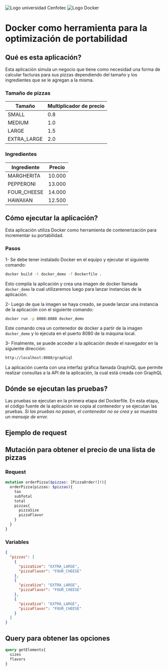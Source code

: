 ![Logo universidad Cenfotec](https://ucenfotec.ac.cr/wp-content/uploads/2021/12/Logo-Ucenfotec-250-105-.png)
![Logo Docker](https://upload.wikimedia.org/wikipedia/commons/4/4e/Docker_%28container_engine%29_logo.svg)
# Docker como herramienta para la optimización de portabilidad

## Qué es esta aplicación?

Esta aplicación simula un negocio que tiene como necesidad una forma de calcular facturas para sus pizzas dependiendo del tamaño y los ingredientes que se le agregan a la misma.

### Tamaño de pizzas

| Tamaño      | Multiplicador de precio |
|-------------|-------------------------|
| SMALL       | 0.8                     |
| MEDIUM      | 1.0                     |
| LARGE       | 1.5                     |
| EXTRA_LARGE | 2.0                     |

### Ingredientes

| Ingrediente | Precio |
|-------------|--------|
| MARGHERITA  | 10.000 |
| PEPPERONI   | 13.000 |
| FOUR_CHEESE | 14.000 |
| HAWAIIAN    | 12.500 |


## Cómo ejecutar la aplicación?

Esta aplicación utiliza Docker como herramienta de contenerización para incrementar su portabilidad.

### Pasos
1- Se debe tener instalado Docker en el equipo y ejecutar el siguiente comando:

```bash
docker build -t docker_demo -f Dockerfile .    
```

Esto compila la aplicación y crea una imagen de docker llamada `docker_demo` la cual utilizaremos luego para lanzar instancias de la aplicación.

2- Luego de que la imagen se haya creado, se puede lanzar una instancia de la aplicación con el siguiente comando:

```bash
docker run -p 8080:8080 docker_demo
```

Este comando crea un contenedor de docker a partir de la imagen `docker_demo` y lo ejecuta en el puerto 8080 de la máquina local.

3- Finalmente, se puede acceder a la aplicación desde el navegador en la siguiente dirección:

```bash
http://localhost:8080/graphiql
```

La aplicación cuenta con una interfaz gráfica llamada GraphiQL que permite realizar consultas a la API de la aplicación, la cual está creada con GraphQL


## Dónde se ejecutan las pruebas?

Las pruebas se ejecutan en la primera etapa del Dockerfile. En esta etapa, el código fuente de la aplicación se copia al contenedor y se ejecutan las pruebas.
_Si las pruebas no pasan, el contenedor no se crea y se muestra un mensaje de error._

## Ejemplo de request


## Mutación para obtener el precio de una lista de pizzas


### Request
```graphql
mutation orderPizza($pizzas: [PizzaOrder!]!){
  orderPizza(pizzas: $pizzas){
    tax
    subTotal
    total
    pizzas{
      pizzaSize
      pizzaFlavor
    }
  }
}
```

### Variables
```json
{
  "pizzas": [
    {
      "pizzaSize": "EXTRA_LARGE",
      "pizzaFlavor": "FOUR_CHEESE"
    },
    {
      "pizzaSize": "EXTRA_LARGE",
      "pizzaFlavor": "FOUR_CHEESE"
    },
    {
      "pizzaSize": "EXTRA_LARGE",
      "pizzaFlavor": "FOUR_CHEESE"
    }
  ]
}
```


## Query para obtener las opciones
```graphql
query getElements{
  sizes
  flavors
}
```